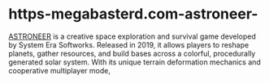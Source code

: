 # https-megabasterd.com-astroneer-
[ASTRONEER](https://megabasterd.com/astroneer/) is a creative space exploration and survival game developed by System Era Softworks. Released in 2019, it allows players to reshape planets, gather resources, and build bases across a colorful, procedurally generated solar system. With its unique terrain deformation mechanics and cooperative multiplayer mode, 
